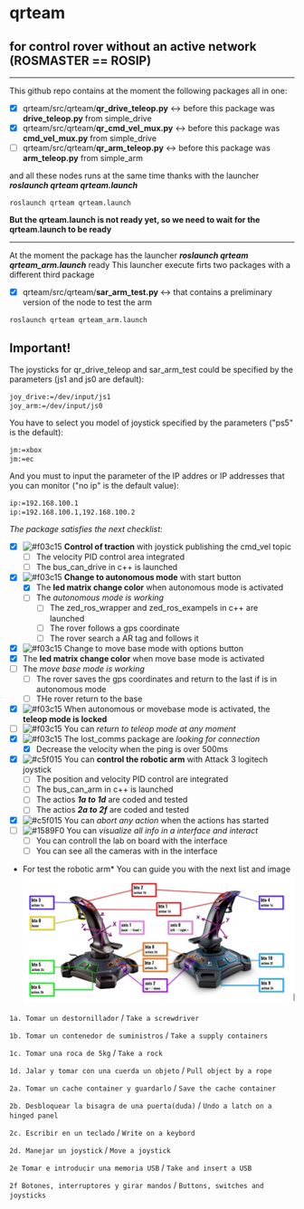 # qrteam
## for control rover without an active network (ROSMASTER == ROSIP)
___
This github repo contains at the moment the following packages all in one:

- [x] qrteam/src/qrteam/**qr_drive_teleop.py** <-> before this package was **drive_teleop.py** from simple_drive
- [x] qrteam/src/qrteam/**qr_cmd_vel_mux.py** <-> before this package was **cmd_vel_mux.py** from simple_drive
- [ ] qrteam/src/qrteam/**qr_arm_teleop.py** <-> before this package was **arm_teleop.py** from simple_arm

and all these nodes runs at the same time thanks with the launcher ***roslaunch qrteam qrteam.launch***
```
roslaunch qrteam qrteam.launch
```

**But the qrteam.launch is not ready yet, so we need to wait for the qrteam.launch to be ready**
___
At the moment the package has the launcher ***roslaunch qrteam qrteam_arm.launch*** ready
This launcher execute firts two packages with a different third package
- [x] qrteam/src/qrteam/**sar_arm_test.py** <-> that contains a preliminary version of the node to test the arm
```
roslaunch qrteam qrteam_arm.launch
```
## Important!
The joysticks for qr_drive_teleop and sar_arm_test could be specified by the parameters (js1 and js0 are default):
```
joy_drive:=/dev/input/js1
joy_arm:=/dev/input/js0
```
You have to select you model of joystick specified by the parameters ("ps5" is the default):
```
jm:=xbox
jm:=ec
```
And you must to input the parameter of the IP addres or IP addresses that you can monitor ("no ip" is the default value):
```
ip:=192.168.100.1
ip:=192.168.100.1,192.168.100.2
```
*The package satisfies the next checklist:*
- [x] ![#f03c15](https://via.placeholder.com/15/f03c15/000000?text=+) **Control of traction** with joystick publishing the cmd_vel topic
  - [ ] The velocity PID control area integrated
  - [ ] The bus_can_drive in c++ is launched
- [x] ![#f03c15](https://via.placeholder.com/15/f03c15/000000?text=+) **Change to autonomous mode** with start button
  - [x] The **led matrix change color** when autonomous mode is activated
  - [ ] The *autonomous mode is working*
    - [ ] The zed_ros_wrapper and zed_ros_exampels in c++ are launched
    - [ ] The rover follows a gps coordinate
    - [ ] The rover search a AR tag and follows it
- [x]  ![#f03c15](https://via.placeholder.com/15/f03c15/000000?text=+) Change to move base mode with options button
  - [x] The **led matrix change color** when move base mode is activated
  - [ ] The *move base mode is working*
    - [ ] The rover saves the gps coordinates and return to the last if is in autonomous mode
    - [ ] THe rover return to the base
- [x] ![#f03c15](https://via.placeholder.com/15/f03c15/000000?text=+) When autonomous or movebase mode is activated, the **teleop mode is locked**
- [ ] ![#f03c15](https://via.placeholder.com/15/f03c15/000000?text=+) You can *return to teleop mode at any moment*
- [x] ![#f03c15](https://via.placeholder.com/15/f03c15/000000?text=+) The lost_comms package are *looking for connection*
  - [x] Decrease the velocity when the ping is over 500ms
- [x] ![#c5f015](https://via.placeholder.com/15/c5f015/000000?text=+) You can **control the robotic arm** with Attack 3 logitech joystick
  - [ ] The position and velocity PID control are integrated
  - [ ] The bus_can_arm in c++ is launched
  - [ ] The actios ***1a to 1d*** are coded and tested
  - [ ] The actios ***2a to 2f*** are coded and tested
- [x] ![#c5f015](https://via.placeholder.com/15/c5f015/000000?text=+) You can *abort any action* when the actions has started
- [ ] ![#1589F0](https://via.placeholder.com/15/1589F0/000000?text=+) You can *visualize all info in a interface and interact*
  - [ ] You can controll the lab on board with the interface
  - [ ] You can see all the cameras with in the interface

* For test the robotic arm*
You can guide you with the next list and image
![Esta es una imagen](https://github.com/QuantumRoboticsURC/qrteam/blob/main/manual/sar_arm_test_mapping.png)

`1a. Tomar un destornillador` / `Take a screwdriver`

`1b. Tomar un contenedor de suministros` / `Take a supply containers`

`1c. Tomar una roca de 5kg` / `Take a rock`

`1d. Jalar y tomar con una cuerda un objeto` / `Pull object by a rope`

`2a. Tomar un cache container y guardarlo` / `Save the cache container`

`2b. Desbloquear la bisagra de una puerta(duda)` / `Undo a latch on a hinged panel`

`2c. Escribir en un teclado` / `Write on a keybord`

`2d. Manejar un joystick` / `Move a joystick`

`2e Tomar e introducir una memoria USB` / `Take and insert a USB`

`2f Botones, interruptores y girar mandos` / `Buttons, switches and joysticks`

